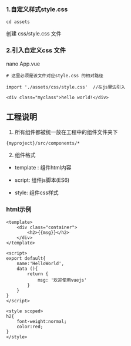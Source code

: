
### 1.自定义样式style.css

`cd assets`

创建 css/style.css 文件


### 2.引入自定义css 文件

nano App.vue

```
# 这里必须是该文件对应style.css 的相对路径

import './assets/css/style.css'  //在js里边引入

<div class="myclass">hello world!</div>

```


## 工程说明

1. 所有组件都被统一放在工程中的组件文件夹下

`{myproject}/src/components/* `

2. 组件格式

* template : 组件html内容

* script: 组件js脚本(ES6)

* style: 组件css样式

### html示例

```
<template>
	<div class="container">
		<h2>{{msg}}</h2>
	</div>
</template>

<script>
export default{
	name:'HelloWorld',
	data (){
		return {
			msg: '欢迎使用vuejs'
		}
	}
}
</script>

<style scoped>
h2{
	font-weight:normal;
	color:red;
}
</style>
```



















